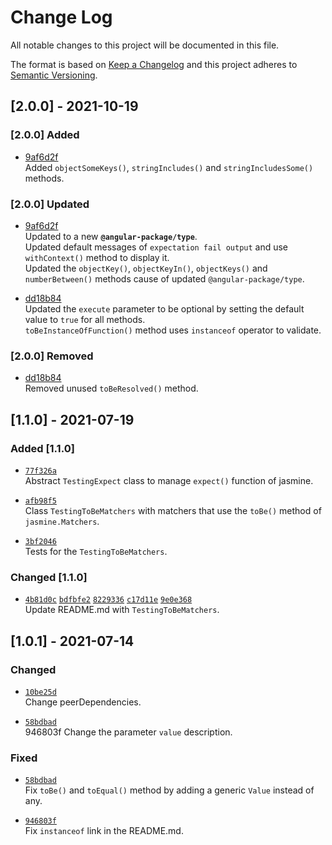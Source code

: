
# Change Log

All notable changes to this project will be documented in this file.

The format is based on [Keep a Changelog](http://keepachangelog.com/)
and this project adheres to [Semantic Versioning](http://semver.org/).

## [2.0.0] - 2021-10-19

### [2.0.0] Added

* [9af6d2f]  
  Added `objectSomeKeys()`, `stringIncludes()` and `stringIncludesSome()` methods.

### [2.0.0] Updated

* [9af6d2f]  
  Updated to a new **`@angular-package/type`**.  
  Updated default messages of `expectation fail output` and use `withContext()` method to display it.  
  Updated the `objectKey()`, `objectKeyIn()`, `objectKeys()` and `numberBetween()` methods cause of updated `@angular-package/type`.  

* [dd18b84]  
  Updated the `execute` parameter to be optional by setting the default value to `true` for all methods.  
  `toBeInstanceOfFunction()` method uses `instanceof` operator to validate.  

[9af6d2f]: https://github.com/angular-package/testing/commit/9af6d2f2c482a903a2a55303e7fc05725741e9c0

### [2.0.0] Removed

* [dd18b84]  
  Removed unused `toBeResolved()` method.  

[dd18b84]: https://github.com/angular-package/testing/commit/dd18b8469c6099246f4e9f8a9ac9f9d891c6e1f8

## [1.1.0] - 2021-07-19

### Added [1.1.0]

* [`77f326a`][77f326a]  
  Abstract `TestingExpect` class to manage `expect()` function of jasmine.

* [`afb98f5`][afb98f5]  
  Class `TestingToBeMatchers` with matchers that use the `toBe()` method of `jasmine.Matchers`.

* [`3bf2046`][3bf2046]  
  Tests for the `TestingToBeMatchers`.

### Changed [1.1.0]

* [`4b81d0c`][4b81d0c] [`bdfbfe2`][bdfbfe2] [`8229336`][8229336] [`c17d11e`][c17d11e] [`9e0e368`][9e0e368]  
  Update README.md with `TestingToBeMatchers`.

[77f326a]: https://github.com/angular-package/testing/commit/77f326a5bc7154b55f6944e60b24cddb5bfe93df
[afb98f5]: https://github.com/angular-package/testing/commit/afb98f557296239b10227e8f0bde4f8b62fd5049
[3bf2046]: https://github.com/angular-package/testing/commit/3bf2046ee35f9d0ae4769cb107be2c61e281af34
[4b81d0c]: https://github.com/angular-package/testing/commit/4b81d0cb26e145bed02656064ac9c86a10bfa296
[bdfbfe2]: https://github.com/angular-package/testing/commit/bdfbfe226589620cba6a912694dcfd9cfc3020ac
[8229336]: https://github.com/angular-package/testing/commit/8229336755c6efd3151d974d53ec8860cf108280
[c17d11e]: https://github.com/angular-package/testing/commit/c17d11e1c23db009c3bec05e84a02f75a90f7fa0
[9e0e368]: https://github.com/angular-package/testing/commit/9e0e3689acb765fe4ffd53962d7b7607cd2761a3

## [1.0.1] - 2021-07-14
  
### Changed

* [`10be25d`][10be25d]  
  Change peerDependencies.

* [`58bdbad`][58bdbad]  
  946803f Change the parameter `value` description.

### Fixed

* [`58bdbad`][58bdbad]  
  Fix `toBe()` and `toEqual()` method by adding a generic `Value` instead of any.

* [`946803f`][946803f]  
  Fix `instanceof` link in the README.md.

[10be25d]: https://github.com/angular-package/testing/commit/10be25daffacf87f38b469b999cbb2b213fb90a1
[58bdbad]: https://github.com/angular-package/testing/commit/58bdbadf4fc62aed1fac3680168bb8bb8e35e5dd
[946803f]: https://github.com/angular-package/testing/commit/946803f1a8770aaeeab0821f0efc8e8ad932fd7d
